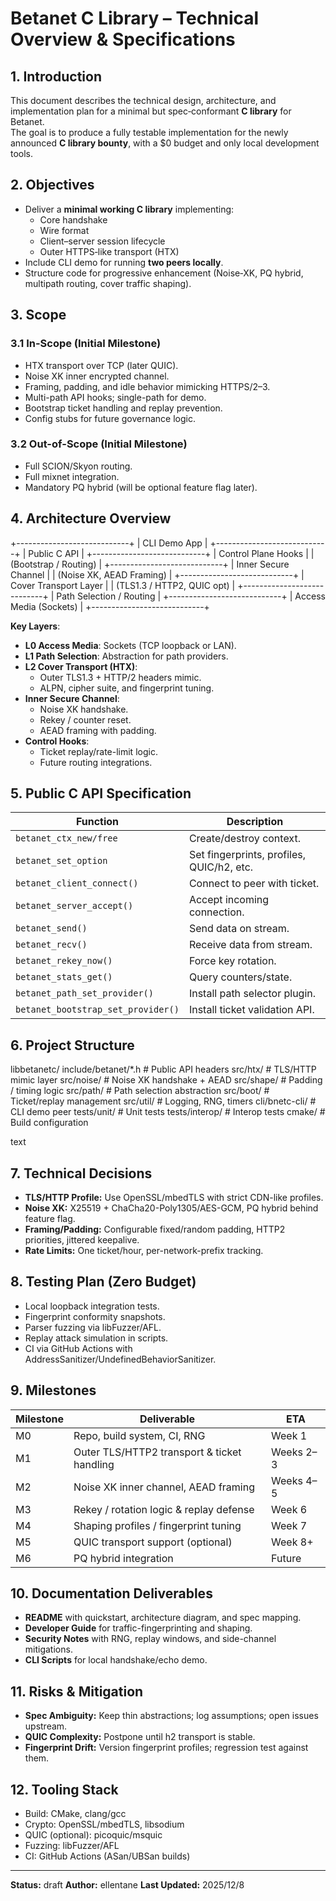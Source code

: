 # Betanet C Library – Technical Overview & Specifications

## 1. Introduction

This document describes the technical design, architecture, and implementation plan for a minimal but spec‑conformant **C library** for Betanet.  
The goal is to produce a fully testable implementation for the newly announced **C library bounty**, with a $0 budget and only local development tools.

## 2. Objectives

- Deliver a **minimal working C library** implementing:
  - Core handshake
  - Wire format
  - Client–server session lifecycle
  - Outer HTTPS‑like transport (HTX)
- Include CLI demo for running **two peers locally**.
- Structure code for progressive enhancement (Noise‑XK, PQ hybrid, multipath routing, cover traffic shaping).

## 3. Scope

### 3.1 In-Scope (Initial Milestone)
- HTX transport over TCP (later QUIC).
- Noise XK inner encrypted channel.
- Framing, padding, and idle behavior mimicking HTTPS/2–3.
- Multi-path API hooks; single-path for demo.
- Bootstrap ticket handling and replay prevention.
- Config stubs for future governance logic.

### 3.2 Out-of-Scope (Initial Milestone)
- Full SCION/Skyon routing.
- Full mixnet integration.
- Mandatory PQ hybrid (will be optional feature flag later).

## 4. Architecture Overview

+----------------------------+
| CLI Demo App |
+----------------------------+
| Public C API |
+----------------------------+
| Control Plane Hooks |
| (Bootstrap / Routing) |
+----------------------------+
| Inner Secure Channel |
| (Noise XK, AEAD Framing) |
+----------------------------+
| Cover Transport Layer |
| (TLS1.3 / HTTP2, QUIC opt) |
+----------------------------+
| Path Selection / Routing |
+----------------------------+
| Access Media (Sockets) |
+----------------------------+

**Key Layers**:
- **L0 Access Media**: Sockets (TCP loopback or LAN).
- **L1 Path Selection**: Abstraction for path providers.
- **L2 Cover Transport (HTX)**:
  - Outer TLS1.3 + HTTP/2 headers mimic.
  - ALPN, cipher suite, and fingerprint tuning.
- **Inner Secure Channel**:
  - Noise XK handshake.
  - Rekey / counter reset.
  - AEAD framing with padding.
- **Control Hooks**:
  - Ticket replay/rate-limit logic.
  - Future routing integrations.

## 5. Public C API Specification

| Function | Description |
|----------|-------------|
| `betanet_ctx_new/free` | Create/destroy context. |
| `betanet_set_option` | Set fingerprints, profiles, QUIC/h2, etc. |
| `betanet_client_connect()` | Connect to peer with ticket. |
| `betanet_server_accept()` | Accept incoming connection. |
| `betanet_send()` | Send data on stream. |
| `betanet_recv()` | Receive data from stream. |
| `betanet_rekey_now()` | Force key rotation. |
| `betanet_stats_get()` | Query counters/state. |
| `betanet_path_set_provider()` | Install path selector plugin. |
| `betanet_bootstrap_set_provider()` | Install ticket validation API. |

## 6. Project Structure

libbetanetc/
include/betanet/*.h # Public API headers
src/htx/ # TLS/HTTP mimic layer
src/noise/ # Noise XK handshake + AEAD
src/shape/ # Padding / timing logic
src/path/ # Path selection abstraction
src/boot/ # Ticket/replay management
src/util/ # Logging, RNG, timers
cli/bnetc-cli/ # CLI demo peer
tests/unit/ # Unit tests
tests/interop/ # Interop tests
cmake/ # Build configuration

text

## 7. Technical Decisions

- **TLS/HTTP Profile:** Use OpenSSL/mbedTLS with strict CDN-like profiles.
- **Noise XK:** X25519 + ChaCha20-Poly1305/AES-GCM, PQ hybrid behind feature flag.
- **Framing/Padding:** Configurable fixed/random padding, HTTP2 priorities, jittered keepalive.
- **Rate Limits:** One ticket/hour, per-network-prefix tracking.

## 8. Testing Plan (Zero Budget)

- Local loopback integration tests.
- Fingerprint conformity snapshots.
- Parser fuzzing via libFuzzer/AFL.
- Replay attack simulation in scripts.
- CI via GitHub Actions with AddressSanitizer/UndefinedBehaviorSanitizer.

## 9. Milestones

| Milestone | Deliverable | ETA |
|-----------|-------------|-----|
| M0 | Repo, build system, CI, RNG | Week 1 |
| M1 | Outer TLS/HTTP2 transport & ticket handling | Weeks 2–3 |
| M2 | Noise XK inner channel, AEAD framing | Weeks 4–5 |
| M3 | Rekey / rotation logic & replay defense | Week 6 |
| M4 | Shaping profiles / fingerprint tuning | Week 7 |
| M5 | QUIC transport support (optional) | Week 8+ |
| M6 | PQ hybrid integration | Future |

## 10. Documentation Deliverables

- **README** with quickstart, architecture diagram, and spec mapping.
- **Developer Guide** for traffic-fingerprinting and shaping.
- **Security Notes** with RNG, replay windows, and side-channel mitigations.
- **CLI Scripts** for local handshake/echo demo.

## 11. Risks & Mitigation

- **Spec Ambiguity:** Keep thin abstractions; log assumptions; open issues upstream.
- **QUIC Complexity:** Postpone until h2 transport is stable.
- **Fingerprint Drift:** Version fingerprint profiles; regression test against them.

## 12. Tooling Stack

- Build: CMake, clang/gcc
- Crypto: OpenSSL/mbedTLS, libsodium
- QUIC (optional): picoquic/msquic
- Fuzzing: libFuzzer/AFL
- CI: GitHub Actions (ASan/UBSan builds)

---
**Status:** draft 
**Author:** ellentane
**Last Updated:** 2025/12/8